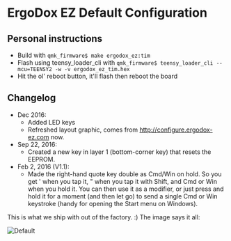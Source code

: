 # ErgoDox EZ Default Configuration

## Personal instructions
* Build with `qmk_firmware$ make ergodox_ez:tim`
* Flash using teensy_loader_cli with `qmk_firmware$ teensy_loader_cli --mcu=TEENSY2 -w -v ergodox_ez_tim.hex`
* Hit the ol' reboot button, it'll flash then reboot the board

## Changelog

* Dec 2016:
  * Added LED keys
  * Refreshed layout graphic, comes from http://configure.ergodox-ez.com now.
* Sep 22, 2016:
  * Created a new key in layer 1 (bottom-corner key) that resets the EEPROM.
* Feb 2, 2016 (V1.1): 
  * Made the right-hand quote key double as Cmd/Win on hold. So you get ' when you tap it, " when you tap it with Shift, and Cmd or Win when you hold it. You can then use it as a modifier, or just press and hold it for a moment (and then let go) to send a single Cmd or Win keystroke (handy for opening the Start menu on Windows).

This is what we ship with out of the factory. :) The image says it all:

![Default](https://i.imgur.com/Be53jH7.png)